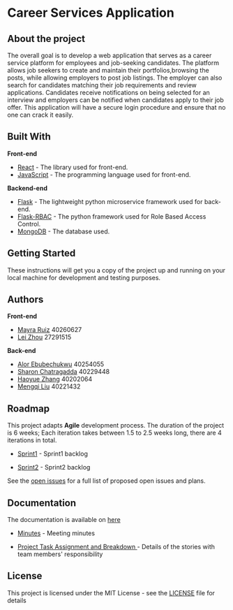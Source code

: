# Career Services Application
## About the project 
The overall goal is to develop a web application that serves as a career service platform for employees and job-seeking candidates. The platform allows job seekers to create and maintain their portfolios,browsing the posts, while allowing employers to post job listings. The employer can also search for candidates matching their job requirements and review applications. Candidates receive notifications on being selected for an interview and employers can be notified when candidates apply to their job offer. This application will have a secure login procedure and ensure that no one can crack it easily.

## Built With
**Front-end**
* [React](https://react.dev/) - The library used for front-end.
* [JavaScript](https://developer.mozilla.org/en-US/docs/Web/JavaScript) - The programming language used for front-end.
  
**Backend-end**
* [Flask](https://flask.palletsprojects.com/en/2.3.x/) - The lightweight python microservice framework used for back-end.
* [Flask-RBAC](https://flask-rbac.readthedocs.io/en/latest/) - The python framework used for Role Based Access Control. 
* [MongoDB](https://www.mongodb.com/) - The database used.
  

## Getting Started

These instructions will get you a copy of the project up and running on your local machine for development and testing purposes.    


## Authors
**Front-end**
* [Mayra Ruiz](https://github.com/meyruiz) 40260627
* [Lei Zhou](https://github.com/Autosleep) 27291515

**Back-end**
* [Alor Ebubechukwu](https://github.com/Alor-e) 40254055
* [Sharon Chatragadda](https://github.com/SecretAgentShh) 40229448 
* [Haoyue Zhang](https://github.com/Elsavid) 40202064 
* [Mengqi Liu](https://github.com/paullmq8) 40221432

## Roadmap 
This project adapts **Agile** development process. The duration of the project is 6 weeks; Each iteration takes between 1.5 to 2.5 weeks long, there are 4 iterations in total.

* [Sprint1](https://github.com/meyruiz/MACS-Soen6011summer2023/milestone/1) - Sprint1 backlog

* [Sprint2](https://github.com/meyruiz/MACS-Soen6011summer2023/milestone/2) - Sprint2 backlog

See the [open issues](https://github.com/meyruiz/MACS-Soen6011summer2023/issues) for a full list of proposed open issues and plans.


## Documentation 
The documentation is available on [here](https://github.com/meyruiz/MACS-Soen6011summer2023/wiki) 

- [Minutes](https://github.com/meyruiz/MACS-Soen6011summer2023/wiki/Minutes) - Meeting minutes

- [Project Task Assignment and Breakdown
](https://github.com/meyruiz/MACS-Soen6011summer2023/wiki/Project-Task-Assignment-and-Breakdown) - Details of the stories with team members' responsibility

## License

This project is licensed under the MIT License - see the [LICENSE](LICENSE) file for details

